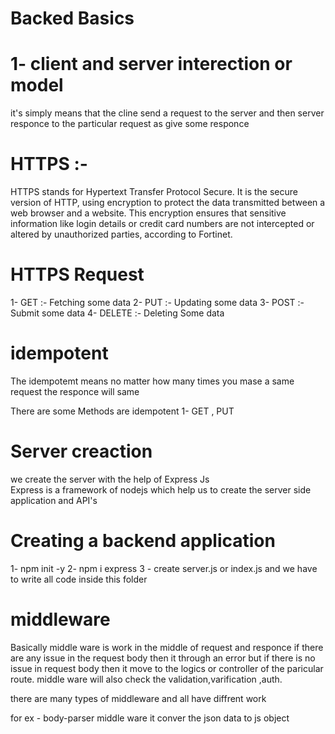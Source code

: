 # Backed Basics 

 # 1- client and server interection or model 

it's simply means that the cline send a request to the server and then server responce to the particular request as give some responce 

# HTTPS :-
HTTPS stands for Hypertext Transfer Protocol Secure. It is the secure version of HTTP, using encryption to protect the data transmitted between a web browser and a website. This encryption ensures that sensitive information like login details or credit card numbers are not intercepted or altered by unauthorized parties, according to Fortinet. 

# HTTPS Request 

1- GET :- Fetching some data 
2- PUT :- Updating some data
3- POST :- Submit some data
4- DELETE :- Deleting Some data 

# idempotent 

The idempotemt means no matter how many times you mase a same request the responce will same

There are some Methods are idempotent 
1- GET , PUT 

# Server creaction 

we create the server with the help of Express Js  
Express is a framework of nodejs which help us to create the server side application and API's


# Creating a backend application 

1- npm init -y 
2- npm i express
3 - create server.js or index.js and we have to write all code inside this folder


# middleware

Basically middle ware is work in the middle of request and responce if there are any issue in the request body then it through an error but if there is no issue in request body then it move to the logics or controller of the paricular route. middle ware will also check the validation,varification ,auth.

there are many types of middleware and all have diffrent work

for ex - body-parser middle ware 
      it conver the json data to js object